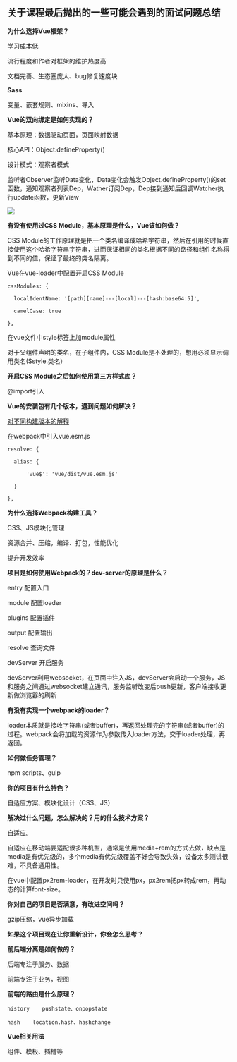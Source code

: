 ## 关于课程最后抛出的一些可能会遇到的面试问题总结

**为什么选择Vue框架？**

学习成本低

流行程度和作者对框架的维护热度高

文档完善、生态圈庞大、bug修复速度块

**Sass**

变量、嵌套规则、mixins、导入

**Vue的双向绑定是如何实现的？**

基本原理：数据驱动页面，页面映射数据

核心API：Object.defineProperty()

设计模式：观察者模式

监听者Observer监听Data变化，Data变化会触发Object.defineProperty()的set函数，通知观察者列表Dep，Wather订阅Dep，Dep接到通知后回调Watcher执行update函数，更新View

<img src="https://upload-images.jianshu.io/upload_images/9328836-50059cb6bc2384a5.png?imageMogr2/auto-orient/strip%7CimageView2/2/w/700"/>

**有没有使用过CSS Module，基本原理是什么，Vue该如何做？**

CSS Module的工作原理就是把一个类名编译成哈希字符串，然后在引用的时候直接使用这个哈希字符串字符串，进而保证相同的类名根据不同的路径和组件名称得到不同的值，保证了最终的类名隔离。

Vue在vue-loader中配置开启CSS Module

    cssModules: {

      localIdentName: '[path][name]---[local]---[hash:base64:5]',

      camelCase: true

    },

在vue文件中style标签上加module属性

对于父组件声明的类名，在子组件内，CSS Module是不处理的，想用必须显示调用类名($style.类名）

**开启CSS Module之后如何使用第三方样式库？**

@import引入

**Vue的安装包有几个版本，遇到问题如何解决？**

<a href="https://cn.vuejs.org/v2/guide/installation.html#%E5%AF%B9%E4%B8%8D%E5%90%8C%E6%9E%84%E5%BB%BA%E7%89%88%E6%9C%AC%E7%9A%84%E8%A7%A3%E9%87%8A" target="_blank">对不同构建版本的解释</a>

在webpack中引入vue.esm.js

    resolve: {

      alias: {

          'vue$': 'vue/dist/vue.esm.js'

      }

    },

**为什么选择Webpack构建工具？**

CSS、JS模块化管理

资源合并、压缩，编译、打包，性能优化

提升开发效率

**项目是如何使用Webpack的？dev-server的原理是什么？**

entry    配置入口

module    配置loader

plugins    配置插件

output    配置输出

resolve    查询文件

devServer    开启服务

devServer利用websocket，在页面中注入JS，devServer会启动一个服务，JS和服务之间通过websocket建立通讯，服务监听改变后push更新，客户端接收更新做浏览器的刷新

**有没有实现一个webpack的loader？**

loader本质就是接收字符串(或者buffer)，再返回处理完的字符串(或者buffer)的过程。webpack会将加载的资源作为参数传入loader方法，交于loader处理，再返回。

**如何做任务管理？**

npm scripts、gulp

**你的项目有什么特色？**

自适应方案、模块化设计（CSS、JS）

**解决过什么问题，怎么解决的？用的什么技术方案？**

自适应。

自适应在移动端要适配很多种机型，通常是使用media+rem的方式去做，缺点是media是有优先级的，多个media有优先级覆盖不好会导致失效，设备太多测试很难，不具备通用性。

在vue中配置px2rem-loader，在开发时只使用px，px2rem把px转成rem，再动态的计算font-size。

**你对自己的项目是否满意，有改进空间吗？**

gzip压缩，vue异步加载

**如果这个项目现在让你重新设计，你会怎么思考？**



**前后端分离是如何做的？**

后端专注于服务、数据

前端专注于业务，视图

**前端的路由是什么原理？**

    history    pushstate、onpopstate

    hash    location.hash、hashchange

**Vue相关用法**

组件、模板、插槽等
